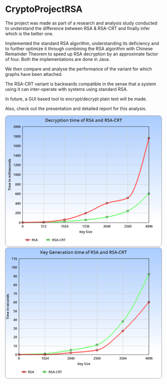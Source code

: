 # CryptoProjectRSA
The project was made as part of a research and analysis study conducted to understand the difference between RSA & RSA-CRT and finally infer which is the better one.

Implemented the standard RSA algorithm,
understanding its deficiency and to further optimize it through combining the RSA algorithm with Chinese
Remainder Theorem to speed up RSA decryption by an
approximate factor of four. Both the implementations are done in Java.

We then compare and analyse the performance of the variant for which graphs have been attached.

The RSA-CRT variant is backwards compatible in the sense that a
system using it can inter-operate with systems using standard RSA.

In future, a GUI based tool to encrypt/decrypt plain text will be made.

Also, check out the presentation and detailed report for this analysis.

<p align="center">
<img src="https://github.com/kartik0198/rsa-crt-analysis/blob/master/Decryption%20time%20comparison.png"/>
<img src="https://github.com/kartik0198/rsa-crt-analysis/blob/master/Key%20generation%20time%20comparison.png"/>
</p>
